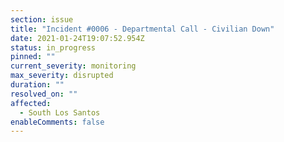 ```yaml
---
section: issue
title: "Incident #0006 - Departmental Call - Civilian Down"
date: 2021-01-24T19:07:52.954Z
status: in_progress
pinned: ""
current_severity: monitoring
max_severity: disrupted
duration: ""
resolved_on: ""
affected:
  - South Los Santos
enableComments: false
---
```

